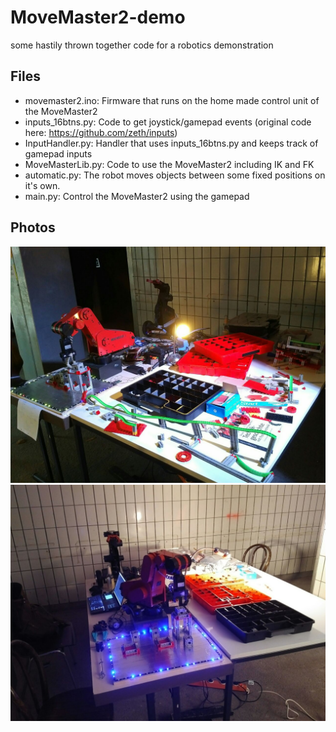 # MoveMaster2-demo
some hastily thrown together code for a robotics demonstration

## Files
- movemaster2.ino: Firmware that runs on the home made control unit of the MoveMaster2
- inputs_16btns.py: Code to get joystick/gamepad events (original code here: https://github.com/zeth/inputs)
- InputHandler.py: Handler that uses inputs_16btns.py and keeps track of gamepad inputs
- MoveMasterLib.py: Code to use the MoveMaster2 including IK and FK
- automatic.py: The robot moves objects between some fixed positions on it's own.
- main.py: Control the MoveMaster2 using the gamepad

## Photos
![image](/images/photo1_2023.jpg)
![image](/images/photo2_2023.jpg)
